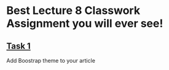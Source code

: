 # Best Lecture 8 Classwork Assignment you will ever see!

<h2><a href="https://github.com/RedWideWeb/_html_workshop/commit/60413584987353f421c30cdd1c010e6027aeff07">Task 1</a></h2>
<p>Add Boostrap theme to your article</p>
